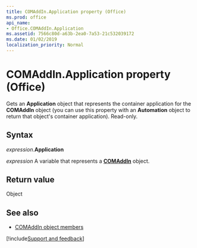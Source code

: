 ```yaml
---
title: COMAddIn.Application property (Office)
ms.prod: office
api_name:
- Office.COMAddIn.Application
ms.assetid: 7566c80d-a63b-2ea0-7a53-21c532039172
ms.date: 01/02/2019
localization_priority: Normal
---
```



# COMAddIn.Application property (Office)

Gets an **Application** object that represents the container application for the **COMAddIn** object (you can use this property with an **Automation** object to return that object's container application). Read-only.


## Syntax

_expression_.**Application**

_expression_ A variable that represents a **[COMAddIn](Office.COMAddIn.md)** object.


## Return value

Object


## See also

- [COMAddIn object members](overview/Library-Reference/comaddin-members-office.md)

[!include[Support and feedback](~/includes/feedback-boilerplate.md)]